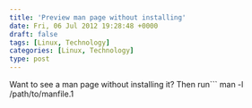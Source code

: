 ```yaml
---
title: 'Preview man page without installing'
date: Fri, 06 Jul 2012 19:28:48 +0000
draft: false
tags: [Linux, Technology]
categories: [Linux, Technology]
type: post
---
```


Want to see a man page without installing it? Then run```
man -l /path/to/manfile.1
```